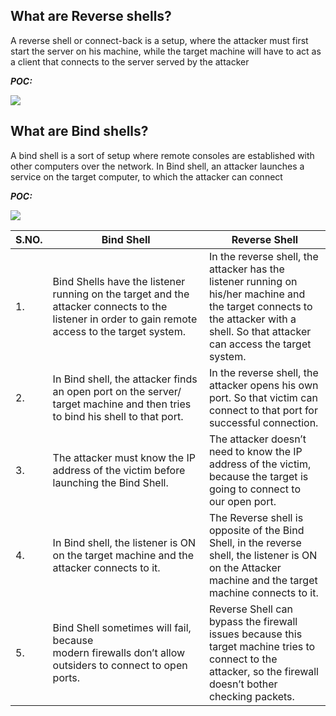 
## What are Reverse shells?
A reverse shell or connect-back is a setup, where the attacker must first start the server on his machine, while the target machine will have to act as a client that connects to the server served by the attacker

***POC:***

![](https://i.imgur.com/mW9bpUr.gif)

## What are Bind shells?
A bind shell is a sort of setup where remote consoles are established with other computers over the network. In Bind shell, an attacker launches a service on the target computer, to which the attacker can connect

***POC:***


![](https://i.imgur.com/m9jhetx.gif)


|S.NO.|Bind Shell|Reverse Shell|
|---|---|---|
|1.|Bind Shells have the listener running on the target and the attacker connects to the listener in order to gain remote access to the target system.|In the reverse shell, the attacker has the listener running on his/her machine and the target connects to the attacker with a shell. So that attacker can access the target system.|
|2.|In Bind shell, the attacker finds an open port on the server/ target machine and then tries to bind his shell to that port.|In the reverse shell, the attacker opens his own port. So that victim can connect to that port for successful connection.|
|3.|The attacker must know the IP address of the victim before launching the Bind Shell.|The attacker doesn’t need to know the IP address of the victim, because the target is going to connect to our open port.|
|4.|In Bind shell, the listener is ON on the target machine and the attacker connects to it.|The Reverse shell is opposite of the Bind Shell, in the reverse shell, the listener is ON on the Attacker machine and the target machine connects to it.|
|5.|Bind Shell sometimes will fail, because modern firewalls don’t allow outsiders to connect to open ports.|Reverse Shell can bypass the firewall issues because this target machine tries to connect to the attacker, so the firewall doesn’t bother checking packets.|




